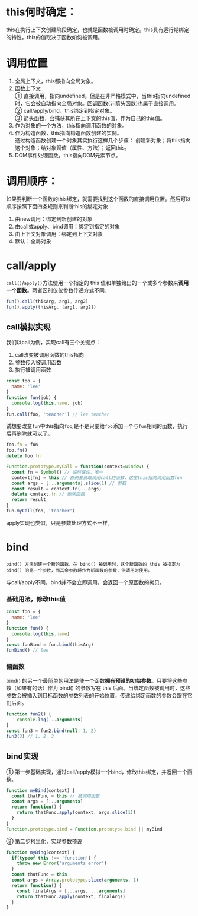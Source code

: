 # this何时确定：
this在执行上下文创建阶段确定，也就是函数被调用时确定。this具有运行期绑定的特性，this的值取决于函数如何被调用。
# 调用位置
1. 全局上下文，this都指向全局对象。
2. 函数上下文  
	① 直接调用，指向undefined。但是在非严格模式中，当this指向undefined时，它会被自动指向全局对象。回调函数(非箭头函数)也属于直接调用。  
	② call/apply/bind，this绑定到指定对象。  
	③ 箭头函数，会捕获其所在上下文的this值，作为自己的this值。
3. 作为对象的一个方法，this指向调用函数的对象。
4. 作为构造函数，this指向构造函数创建的实例。  
通过构造函数创建一个对象其实执行这样几个步骤： 创建新对象；将this指向这个对象；给对象赋值（属性、方法）；返回this。
5. DOM事件处理函数，this指向DOM元素节点。

# 调用顺序：
如果要判断一个函数的this绑定，就需要找到这个函数的直接调用位置。然后可以顺序按照下面四条规则来判断this的绑定对象：  
1. 由new调用：绑定到新创建的对象
2. 由call或apply、bind调用：绑定到指定的对象
3. 由上下文对象调用：绑定到上下文对象
4. 默认：全局对象

# call/apply
`call()`/`apply()`方法使用一个指定的 this 值和单独给出的一个或多个参数来**调用一个函数**。两者区别仅仅参数传递方式不同。
```js
fun().call(thisArg, arg1, arg2)
fun().apply(thisArg, [arg1, arg2])
```
## call模拟实现
我们以call为例，实现call有三个关键点：  
1. call改变被调用函数的this指向
2. 参数传入被调用函数
3. 执行被调用函数
```js
const foo = {
  name: 'lee'
}
function fun(job) {
  console.log(this.name, job)
}
fun.call(foo, 'teacher') // lee teacher
```

试想要改变`fun`中this指向`foo`,是不是只要给`foo`添加一个与`fun`相同的函数，执行后再删除就可以了。
```js
foo.fn = fun
foo.fn()
delete foo.fn
```

```js
Function.prototype.myCall = function(context=window) {
  const fn = Symbol() // 临时属性，唯一
  context[fn] = this // 首先要获取调用call的函数，这里this指向调用函数fun
  const args = [...arguments].slice(1) // 参数
  const result = context.fn(...args)
  delete context.fn // 删除函数
  return result
}
fun.myCall(foo, 'teacher')
```
apply实现也类似，只是参数处理方式不一样。

# bind
    bind() 方法创建一个新的函数，在 bind() 被调用时，这个新函数的 this 被指定为 bind() 的第一个参数，而其余参数将作为新函数的参数，供调用时使用。  
与call/apply不同，bind并不会立即调用，会返回一个原函数的拷贝。  

### 基础用法，修改this值
```js
const foo = {
  name: 'lee'
}
function fun() {
  console.log(this.name)
}
const funBind = fun.bind(thisArg)
funBind() // lee
```
### 偏函数
bind() 的另一个最简单的用法是使一个函数**拥有预设的初始参数**。只要将这些参数（如果有的话）作为 bind() 的参数写在 this 后面。当绑定函数被调用时，这些参数会被插入到目标函数的参数列表的开始位置，传递给绑定函数的参数会跟在它们后面。
```js
function fun2() {
    console.log(...arguments)
}
const fun3 = fun2.bind(null, 1, 2)
fun3(3) // 1, 2, 3
```
## bind实现
① 第一步基础实现，通过call/apply模拟一个bind，修改this绑定，并返回一个函数。
```js
function myBind(context) {
  const thatFunc = this // 被调用函数
  const args = [...arguments]
  return function() {
    return thatFunc.apply(context, args.slice(1))
  }
}
Function.prototype.bind = Function.prototype.bind || myBind
```
② 第二步柯里化，实现参数预设
```js
function myBing(context) {
  if(typeof this !== 'function') {
    throw new Error('arguments error')
  }
  const thatFunc = this
  const args = Array.prototype.slice(arguments, 1)
  return function() {
    const finalArgs = [...args, ...arguments]
    return thatFunc.apply(context, finalArgs)
  }
}
```